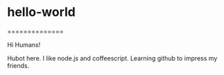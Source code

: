 # hello-world
==============

Hi Humans!

Hubot here.   I like node.js and coffeescript. 
Learning github to impress my friends.
